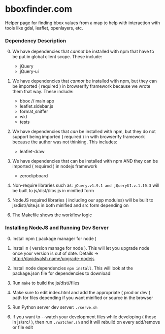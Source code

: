 bboxfinder.com
==============

Helper page for finding bbox values from a map to help with interaction with tools like gdal, leaflet, openlayers, etc.



### Dependency Description

0. We have dependencies that *cannot* be installed with npm that have to be put in global client scope. These include:

    + jQuery
    + jQuery-ui

1. We have dependencies that *cannot* be installed with npm, but they can be imported ( required ) in browserify framework because we wrote them that way. These include:

    + bbox // main app
    + leaflet.sidebar.js
    + format_sniffer
    + wkt
    + tests

2. We have dependencies that *can* be installed with npm, but they do not support being imported ( required ) in with browserify framework because the author was not thinking. This includes:

    + leaflet-draw

3. We have dependencies that can be installed with npm AND they can be imported ( required ) in nodejs framework

    + zeroclipboard

4. Non-require libraries such as:
    `jQuery.v1.9.1 and jQueryUI.v.1.10.3` will be built to js/dist/<env>/libs.js in minified form

5. NodeJS required libraries ( including our app modules) will be built to js/dist/<env>/site.js in both minified and src form depending on <env>

6. The Makefile shows the workflow logic


### Installing NodeJS and Running Dev Server

0. Install npm  ( package manager for node )

1. Install n ( version manage for node ). This will let you upgrade node once your version is out of date. Details -> http://davidwalsh.name/upgrade-nodejs

2. Install node dependencies `npm install`. This will look at the package.json file for dependencies to download

3. Run `make`  to build the js/dist/<env>/files

4. Make sure to edit index.html and add the appropriate <env> ( prod or dev ) path for files depending if you want minified or source in the browser

5. Run Python server dev server: `./serve.sh`

6. If you want to --watch your development files while developing ( those in js/src/ ), then run `./watcher.sh` and it will rebuild on every add/remove or file edit


